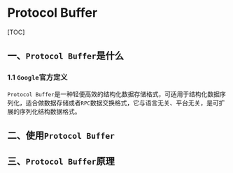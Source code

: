 # Protocol Buffer

[TOC]

## 一、`Protocol Buffer`是什么

### 1.1 `Google`官方定义

`Protocol Buffer`是一种轻便高效的结构化数据存储格式，可适用于结构化数据序列化，适合做数据存储或者`RPC`数据交换格式，它与语言无关、平台无关，是可扩展的序列化结构数据格式。



## 二、使用`Protocol Buffer`



## 三、`Protocol Buffer`原理

